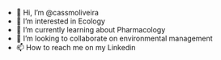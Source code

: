 - 👋 Hi, I’m @cassmoliveira
- 👀 I’m interested in Ecology
- 🌱 I’m currently learning about Pharmacology
- 💞️ I’m looking to collaborate on environmental management
- 📫 How to reach me on my Linkedin

<!---
cassmoliveira/cassmoliveira is a ✨ special ✨ repository because its `README.md` (this file) appears on your GitHub profile.
You can click the Preview link to take a look at your changes.
--->
